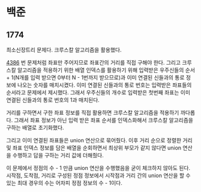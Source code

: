 # 백준

## 1774

최소신장트리 문제다. 크루스칼 알고리즘을 활용했다.

[4386](https://www.acmicpc.net/problem/4386) 번 문제처럼 좌표만 주어지므로 좌표간의 거리를 직접 구해야 한다. 그리고 크루스칼 알고리즘을 적용하기 위한 배열 인덱스를 활용하기 위해 입력받은 우주신들의 순서 + 1(N개를 입력 받으면 0부터 N - 1번까지 받으므로)과 이미 연결된 신들과의 통로 정보에 나오는 숫자를 매치시켰다. 이미 연결된 신들과의 통로 번호는 입력받은 좌표들의 순서라고 문제에서 제시했다. 그래서 우주신들의 개수로 입력받은 첫번째 좌표는 이미 연결된 신들과의 통로 번호의 1과 매치된다.

거리를 구하면서 구한 좌표 정보를 직접 활용하면 크루스칼 알고리즘을 적용하기 까다롭다. 그래서 좌표 정보가 아닌 입력 받은 좌표 순서를 인덱스화해서 크루스칼 알고리즘을 구하는 배열로 초기화했다.

그리고 이미 연결된 좌표들은 union 연산으로 묶어줬다. 이후 거리 순으로 정렬한 거리 및 좌표 인덱스 정보를 담은 배열을 순회하면서 최상위 부모가 같지 않다면 union 연산을 수행하고 답을 구하는 거리 값에 더해줬다.

이 문제에서 정점의 수 - 1 만큼 union 연산을 수행했음을 굳이 체크하지 않아도 된다. 시작점, 도착점, 거리로 구성된 정점 정보에서 시작점과 거리 간의 union 연산을 할 수 있는 최대 경우의 수는 어차피 정점 정보의 수 - 1이다.